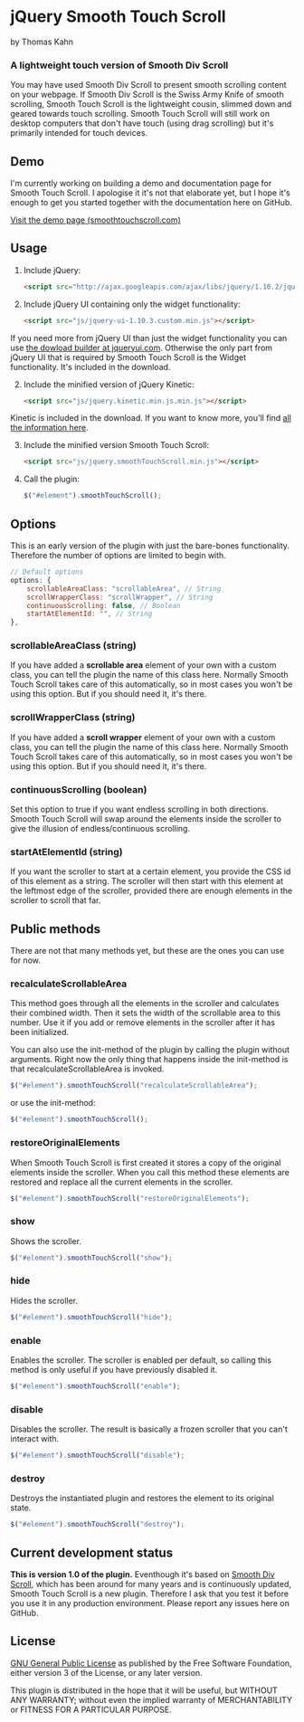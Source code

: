 # jQuery Smooth Touch Scroll
by Thomas Kahn 

### A lightweight touch version of Smooth Div Scroll

You may have used Smooth Div Scroll to present smooth scrolling content on your webpage. If Smooth Div Scroll is the Swiss Army Knife of smooth scrolling, Smooth Touch Scroll is the lightweight cousin, slimmed down and geared towards touch scrolling. Smooth Touch Scroll will still work on desktop computers that don't have touch (using drag scrolling) but it's primarily intended for touch devices.

## Demo
I'm currently working on building a demo and documentation page for Smooth Touch Scroll. I apologise it it's not that elaborate yet, but I hope it's enough to get you started together with the documentation here on GitHub.

[Visit the demo page (smoothtouchscroll.com)](http://smoothtouchscroll.com)

## Usage

1. Include jQuery:

	```html
	<script src="http://ajax.googleapis.com/ajax/libs/jquery/1.10.2/jquery.min.js"></script>
	```
2. Include jQuery UI containing only the widget functionality:

	```html
	<script src="js/jquery-ui-1.10.3.custom.min.js"></script>
	```
If you need more from jQuery UI than just the widget functionality you can use [the dowload builder at jqueryui.com](http://jqueryui.com/download/). Otherwise the only part from jQuery UI that is required by Smooth Touch Scroll is the Widget functionality. It's included in the download.

2. Include the minified version of jQuery Kinetic:

	```html
	<script src="js/jquery.kinetic.min.js.min.js"></script>
	```
Kinetic is included in the download. If you want to know more, you'll find [all the information here](http://davetayls.me/jquery.kinetic/).

3. Include the minified version Smooth Touch Scroll:

	```html
	<script src="js/jquery.smoothTouchScroll.min.js"></script>
	```

3. Call the plugin:

	```javascript
	$("#element").smoothTouchScroll();
	```

## Options
This is an early version of the plugin with just the bare-bones functionality. Therefore the number of options are limited to begin with.

```javascript
// Default options
options: {
	scrollableAreaClass: "scrollableArea", // String
	scrollWrapperClass: "scrollWrapper", // String
	continuousScrolling: false, // Boolean
	startAtElementId: "", // String
},

```

### scrollableAreaClass (string)
If you have added a __scrollable area__ element of your own with a custom class, you can tell the plugin the name of this class here. Normally Smooth Touch Scroll takes care of this automatically, so in most cases you won't be using this option. But if you should need it, it's there.

### scrollWrapperClass (string)
If you have added a __scroll wrapper__ element of your own with a custom class, you can tell the plugin the name of this class here. Normally Smooth Touch Scroll takes care of this automatically, so in most cases you won't be using this option. But if you should need it, it's there.

### continuousScrolling (boolean)
Set this option to true if you want endless scrolling in both directions. Smooth Touch Scroll will swap around the elements inside the scroller to give the illusion of endless/continuous scrolling.

### startAtElementId (string)
If you want the scroller to start at a certain element, you provide the CSS id of this element as a string. The scroller will then start with this element at the leftmost edge of the scroller, provided there are enough elements in the scroller to scroll that far.

## Public methods
There are not that many methods yet, but these are the ones you can use for now.

### recalculateScrollableArea
This method goes through all the elements in the scroller and calculates their combined width. Then it sets the width of the scrollable area to this number. Use it if you add or remove elements in the scroller after it has been initialized. 

You can also use the init-method of the plugin by calling the plugin without arguments. Right now the only thing that happens inside the init-method is that recalculateScrollableArea is invoked.

```javascript
$("#element").smoothTouchScroll("recalculateScrollableArea");
```
or use the init-method:
```javascript
$("#element").smoothTouchScroll();
```

### restoreOriginalElements
When Smooth Touch Scroll is first created it stores a copy of the original elements inside the scroller. When you call this method these elements are restored and replace all the current elements in the scroller.

```javascript
$("#element").smoothTouchScroll("restoreOriginalElements");
```
### show
Shows the scroller.

```javascript
$("#element").smoothTouchScroll("show");
```

### hide
Hides the scroller.

```javascript
$("#element").smoothTouchScroll("hide");
```

### enable
Enables the scroller. The scroller is enabled per default, so calling this method is only useful if you have previously disabled it.

```javascript
$("#element").smoothTouchScroll("enable");
```

### disable
Disables the scroller. The result is basically a frozen scroller that you can't interact with.

```javascript
$("#element").smoothTouchScroll("disable");
```
### destroy
Destroys the instantiated plugin and restores the element to its original state.
```javascript
$("#element").smoothTouchScroll("destroy");
```

## Current development status
__This is version 1.0 of the plugin.__ Eventhough it's based on [Smooth Div Scroll](http://smoothdivscroll.com/), which has been around for many years and is continuously updated, Smooth Touch Scroll is a new plugin. Therefore I ask that you test it before you use it in any production environment. Please report any issues here on GitHub.

## License
[GNU General Public License](http://www.gnu.org/licenses/gpl-3.0.html) as published by the Free Software Foundation, either version 3 of the License, or any later version.

This plugin is distributed in the hope that it will be useful, but WITHOUT ANY WARRANTY; without even the implied warranty of MERCHANTABILITY or FITNESS FOR A PARTICULAR PURPOSE.